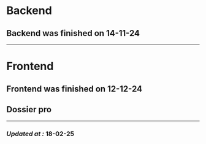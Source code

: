 # Backend

## Backend was finished on 14-11-24

---

# Frontend

## Frontend was finished on 12-12-24

## Dossier pro

---

### **_Updated at :_** 18-02-25

